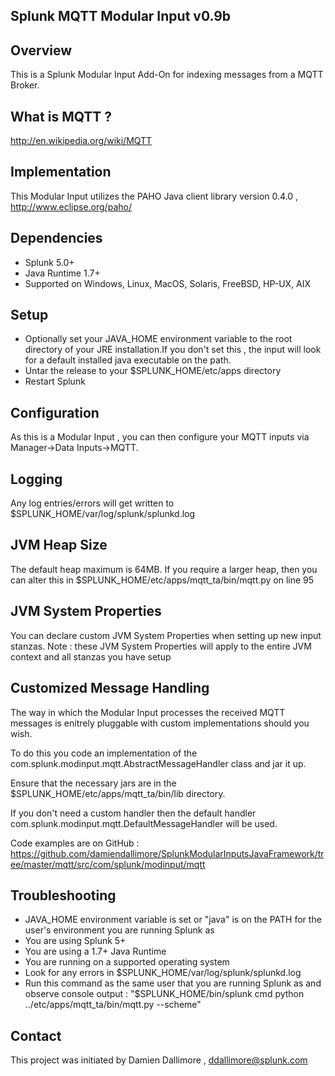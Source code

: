 ## Splunk MQTT Modular Input v0.9b

## Overview

This is a Splunk Modular Input Add-On for indexing messages from a MQTT Broker.

## What is MQTT ?

http://en.wikipedia.org/wiki/MQTT

## Implementation

This Modular Input utilizes the PAHO Java client library version 0.4.0 , http://www.eclipse.org/paho/

## Dependencies

* Splunk 5.0+
* Java Runtime 1.7+
* Supported on Windows, Linux, MacOS, Solaris, FreeBSD, HP-UX, AIX

## Setup

* Optionally set your JAVA_HOME environment variable to the root directory of your JRE installation.If you don't set this , the input will look for a default installed java executable on the path.
* Untar the release to your $SPLUNK_HOME/etc/apps directory
* Restart Splunk

## Configuration

As this is a Modular Input , you can then configure your MQTT inputs via Manager->Data Inputs->MQTT. 

## Logging

Any log entries/errors will get written to $SPLUNK_HOME/var/log/splunk/splunkd.log

## JVM Heap Size

The default heap maximum is 64MB.
If you require a larger heap, then you can alter this in $SPLUNK_HOME/etc/apps/mqtt_ta/bin/mqtt.py on line 95

## JVM System Properties

You can declare custom JVM System Properties when setting up new input stanzas.
Note : these JVM System Properties will apply to the entire JVM context and all stanzas you have setup

## Customized Message Handling

The way in which the Modular Input processes the received MQTT messages is enitrely pluggable with custom implementations should you wish.

To do this you code an implementation of the com.splunk.modinput.mqtt.AbstractMessageHandler class and jar it up.

Ensure that the necessary jars are in the $SPLUNK_HOME/etc/apps/mqtt_ta/bin/lib directory.

If you don't need a custom handler then the default handler com.splunk.modinput.mqtt.DefaultMessageHandler will be used.

Code examples are on GitHub : https://github.com/damiendallimore/SplunkModularInputsJavaFramework/tree/master/mqtt/src/com/splunk/modinput/mqtt

## Troubleshooting

* JAVA_HOME environment variable is set or "java" is on the PATH for the user's environment you are running Splunk as
* You are using Splunk 5+
* You are using a 1.7+ Java Runtime
* You are running on a supported operating system
* Look for any errors in $SPLUNK_HOME/var/log/splunk/splunkd.log
* Run this command as the same user that you are running Splunk as and observe console output : "$SPLUNK_HOME/bin/splunk cmd python ../etc/apps/mqtt_ta/bin/mqtt.py --scheme" 

## Contact

This project was initiated by Damien Dallimore , ddallimore@splunk.com

